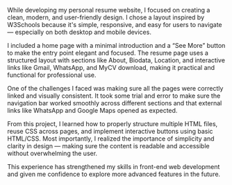 While developing my personal resume website, I focused on creating a clean, modern, and user-friendly design. I chose a layout inspired by W3Schools because it's simple, responsive, and easy for users to navigate — especially on both desktop and mobile devices.

I included a home page with a minimal introduction and a “See More” button to make the entry point elegant and focused. The resume page uses a structured layout with sections like About, Biodata, Location, and interactive links like Gmail, WhatsApp, and MyCV download, making it practical and functional for professional use.

One of the challenges I faced was making sure all the pages were correctly linked and visually consistent. It took some trial and error to make sure the navigation bar worked smoothly across different sections and that external links like WhatsApp and Google Maps opened as expected.

From this project, I learned how to properly structure multiple HTML files, reuse CSS across pages, and implement interactive buttons using basic HTML/CSS. Most importantly, I realized the importance of simplicity and clarity in design — making sure the content is readable and accessible without overwhelming the user.

This experience has strengthened my skills in front-end web development and given me confidence to explore more advanced features in the future.
